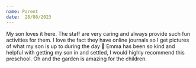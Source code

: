 ```yaml
---
name: Parent
date:  28/08/2023
---
```

 

My son loves it here. The staff are very caring and always provide such fun activities for them.
I love the fact they have online journals so I get pictures of what my son is up to during the day 🥰
Emma has been so kind and helpful with getting my son in and settled, I would highly recommend this preschool. Oh and the garden is amazing for the children.

